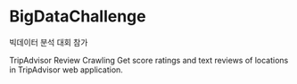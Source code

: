 # BigDataChallenge
빅데이터 분석 대회 참가

TripAdvisor Review Crawling
Get score ratings and text reviews of locations in TripAdvisor web application.
